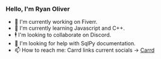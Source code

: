### Hello, I'm Ryan Oliver

- 📗 I'm currently working on Fiverr.
- 🌵 I'm currently learning Javascript and C++.
- 🕴️ I'm looking to collaborate on Discord.
- 🤔 I'm looking for help with SqlPy documentation.
- 📫 How to reach me: Carrd links current socials -> [Carrd](https://unyieldingscythe.carrd.co/) 
